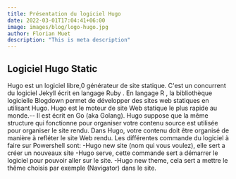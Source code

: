 ```yaml
---
title: Présentation du logiciel Hugo
date: 2022-03-01T17:04:41+06:00
image: images/blog/logo-hugo.jpg
author: Florian Muet
description: "This is meta description"
---
```


## Logiciel Hugo Static

Hugo est un logiciel libre,0 générateur de site statique. C'est un concurrent du logiciel Jekyll  écrit en langage Ruby . En langage R , la bibliothèque logicielle Blogdown permet de développer des sites web statiques en utilisant Hugo. Hugo est le moteur de site Web statique le plus rapide au monde.-- Il est écrit en Go (aka Golang). Hugo suppose que la même structure qui fonctionne pour organiser votre contenu source est utilisée pour organiser le site rendu. Dans Hugo, votre contenu doit être organisé de manière à refléter le site Web rendu. 
Les différentes commande du logiciel à faire sur Powershell sont:
-Hugo new site (nom qui vous voulez), elle sert a créer un nouveaux site
-Hugo serve, cette commande sert a démarrer le logiciel pour pouvoir aller sur le site.
-Hugo new theme, cela sert a mettre le thême choisis par exemple (Navigator) dans le site. 